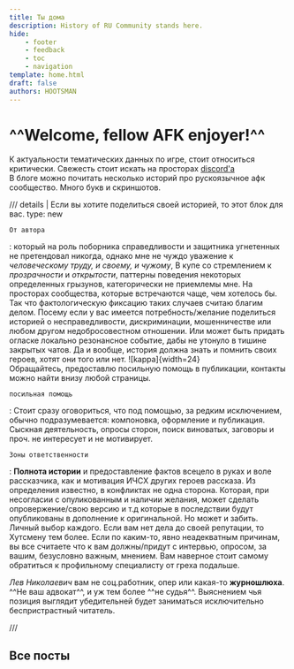 ```yaml
---
title: Ты дома
description: History of RU Community stands here.
hide:
    - footer
    - feedback
    - toc
    - navigation
template: home.html
draft: false
authors: HOOTSMAN
---
```


# ^^Welcome, fellow AFK enjoyer!^^

К актуальности тематических данных по игре, стоит относиться критически. Свежесть стоит искать на просторах [discord'a](/kb/bookmarks/#en)  
В блоге можно почитать несколько историй про рускоязычное афк сообщество. Много букв и скриншотов.

/// details | Если вы хотите поделиться своей историей, то этот блок для вас.
    type: new

`От автора`

:   который на роль поборника справедливости и защитника угнетенных не претендовал никогда, однако мне не чуждо уважение к *человеческому труду, и своему, и чужому*, В купе со стремлением к *прозрачности* и *открытости*, паттерны поведения некоторых определенных грызунов, категорически не приемлемы мне. На просторах сообщества, которые встречаются чаще, чем хотелось бы. Так что фактологическую фиксацию таких случаев считаю благим делом. Посему если у вас имеется потребность/желание поделиться историей о несправедливости, дискриминации, мошенничестве или любом другом недобросовестном отношении. Или может быть придать огласке локально резонансное событие, дабы не утонуло в тишине закрытых чатов. Да и вообще, история должна знать и помнить своих героев, хотят они того или нет. ![kappa]{width=24}  
Обращайтесь, предоставлю посильную помощь в публикации, контакты можно найти внизу любой страницы.

`посильная помощь`

:   Стоит сразу оговориться, что под помощью, за редким исключением, обычно подразумевается: компоновка, оформление и публикация. Сыскная деятельность, опросы сторон, поиск виноватых, заговоры и проч. не интересует и не мотивирует.

`Зоны ответственности`

:   **Полнота истории** и предоставление фактов всецело в руках и воле рассказчика, как и мотивация ИЧСХ других героев рассказа. Из определения известно, в конфликтах не одна сторона. Которая, при несогласии с опуликованным и наличии желания, может сделать опровержение/свою версию и т.д которые в последствии будут опубликованы в дополнение к оригинальной. Но может и забить. Личный выбор каждого. Если вам нет дела до своей репутации, то Хутсмену тем более. Если по каким-то, явно неадекватным причинам, вы все считаете что к вам должны/придут с интервью, опросом, за вашим, безусловно важным, мнением. Вам наверное стоит самому обратиться к профильному специалисту от греха подальше.

*Лев Николаевич* вам не соц.работник, опер или какая-то **журношлюха**.  
^^Не ваш адвокат^^, и уж тем более  ^^не судья^^. Выяснением чья позиция выглядит убедительней будет заниматься исключительно беспристрастный читатель.

///

## Все посты
